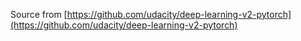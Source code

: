 Source from [https://github.com/udacity/deep-learning-v2-pytorch](https://github.com/udacity/deep-learning-v2-pytorch)
